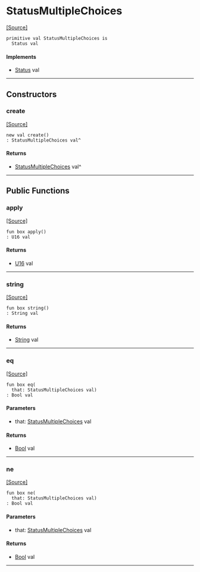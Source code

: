 # StatusMultipleChoices
<span class="source-link">[[Source]](src/server/status.md#L46)</span>
```pony
primitive val StatusMultipleChoices is
  Status val
```

#### Implements

* [Status](server-Status.md) val

---

## Constructors

### create
<span class="source-link">[[Source]](src/server/status.md#L46)</span>


```pony
new val create()
: StatusMultipleChoices val^
```

#### Returns

* [StatusMultipleChoices](server-StatusMultipleChoices.md) val^

---

## Public Functions

### apply
<span class="source-link">[[Source]](src/server/status.md#L47)</span>


```pony
fun box apply()
: U16 val
```

#### Returns

* [U16](builtin-U16.md) val

---

### string
<span class="source-link">[[Source]](src/server/status.md#L48)</span>


```pony
fun box string()
: String val
```

#### Returns

* [String](builtin-String.md) val

---

### eq
<span class="source-link">[[Source]](src/server/status.md#L47)</span>


```pony
fun box eq(
  that: StatusMultipleChoices val)
: Bool val
```
#### Parameters

*   that: [StatusMultipleChoices](server-StatusMultipleChoices.md) val

#### Returns

* [Bool](builtin-Bool.md) val

---

### ne
<span class="source-link">[[Source]](src/server/status.md#L47)</span>


```pony
fun box ne(
  that: StatusMultipleChoices val)
: Bool val
```
#### Parameters

*   that: [StatusMultipleChoices](server-StatusMultipleChoices.md) val

#### Returns

* [Bool](builtin-Bool.md) val

---

